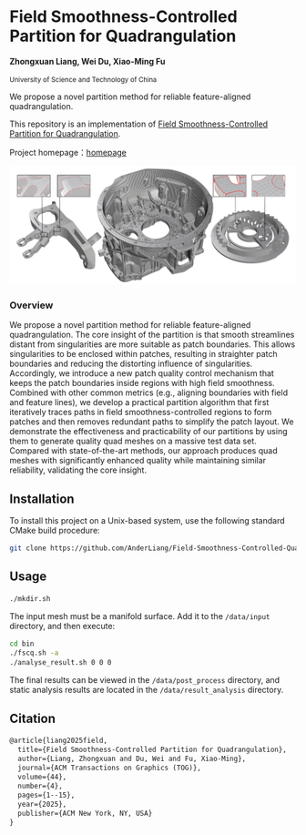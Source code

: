 # Field Smoothness-Controlled Partition for Quadrangulation

<strong>Zhongxuan Liang, Wei Du,  Xiao-Ming Fu</strong>

<small>University of Science and Technology of China</small>

We propose a novel partition method for reliable feature-aligned quadrangulation. 

This repository is an implementation of [Field Smoothness-Controlled Partition for Quadrangulation](https://dl.acm.org/doi/10.1145/3730889).

Project homepage：[homepage](http://staff.ustc.edu.cn/~fuxm/projects/FSCQ/FSCQ.html)

![Our generated high-quality quad meshes](img/fig1.png)

### Overview

We propose a novel partition method for reliable feature-aligned quadrangulation. The core insight of the partition is that smooth streamlines distant from singularities are more suitable as patch boundaries. This allows singularities to be enclosed within patches, resulting in straighter patch boundaries and reducing the distorting influence of singularities. Accordingly, we introduce a new patch quality control mechanism that keeps the patch boundaries inside regions with high field smoothness. Combined with other common metrics (e.g., aligning boundaries with field and feature lines), we develop a practical partition algorithm that first iteratively traces paths in field smoothness-controlled regions to form patches and then removes redundant paths to simplify the patch layout. We demonstrate the effectiveness and practicability of our partitions by using them to generate quality quad meshes on a massive test data set. Compared with state-of-the-art methods, our approach produces quad meshes with significantly enhanced quality while maintaining similar reliability, validating the core insight.

## Installation

To install this project on a Unix-based system, use the following standard CMake build procedure:

```bash
git clone https://github.com/AnderLiang/Field-Smoothness-Controlled-Quadrangulation.git
```

## Usage
```bash
./mkdir.sh
```
The input mesh must be a manifold surface. Add it to the `/data/input` directory, and then execute:
```bash
cd bin
./fscq.sh -a
./analyse_result.sh 0 0 0
```



The final results can be viewed in the `/data/post_process` directory, and static analysis results are located in the `/data/result_analysis` directory.



## Citation

```
@article{liang2025field,
  title={Field Smoothness-Controlled Partition for Quadrangulation},
  author={Liang, Zhongxuan and Du, Wei and Fu, Xiao-Ming},
  journal={ACM Transactions on Graphics (TOG)},
  volume={44},
  number={4},
  pages={1--15},
  year={2025},
  publisher={ACM New York, NY, USA}
}
```